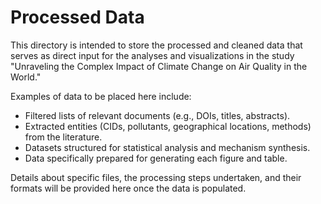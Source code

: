 # Processed Data

This directory is intended to store the processed and cleaned data that serves as direct input for the analyses and visualizations in the study "Unraveling the Complex Impact of Climate Change on Air Quality in the World."

Examples of data to be placed here include:
- Filtered lists of relevant documents (e.g., DOIs, titles, abstracts).
- Extracted entities (CIDs, pollutants, geographical locations, methods) from the literature.
- Datasets structured for statistical analysis and mechanism synthesis.
- Data specifically prepared for generating each figure and table.

Details about specific files, the processing steps undertaken, and their formats will be provided here once the data is populated.